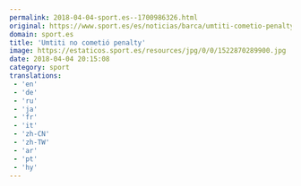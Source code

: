 ```yaml
---
permalink: 2018-04-04-sport.es--1700986326.html
original: https://www.sport.es/es/noticias/barca/umtiti-cometio-penalty-6735375?utm_source=rss-noticias&utm_medium=feed&utm_campaign=barca
domain: sport.es
title: 'Umtiti no cometió penalty'
image: https://estaticos.sport.es/resources/jpg/0/0/1522870289900.jpg
date: 2018-04-04 20:15:08
category: sport
translations: 
 - 'en'
 - 'de'
 - 'ru'
 - 'ja'
 - 'fr'
 - 'it'
 - 'zh-CN'
 - 'zh-TW'
 - 'ar'
 - 'pt'
 - 'hy'
---
```


